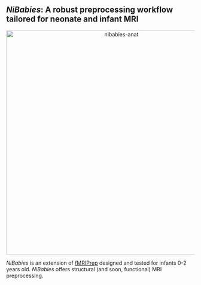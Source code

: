 ## *NiBabies*: A robust preprocessing workflow tailored for neonate and infant MRI
<p align="center">
    <img src="./docs/_static/nibabies_anat.png" width="600" height="600" alt="nibabies-anat">
</p>

*NiBabies* is an extension of [fMRIPrep](https://fmriprep.org/en/stable/) designed and tested for infants 0-2 years old. *NiBabies* offers structural (and soon, functional) MRI preprocessing.
